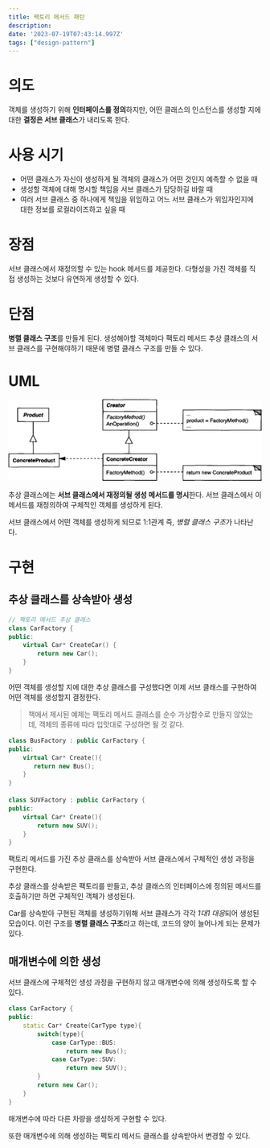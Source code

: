 ```yaml
---
title: 팩토리 메서드 패턴
description:
date: '2023-07-19T07:43:14.997Z'
tags: ["design-pattern"]
---
```


# 의도

객체를 생성하기 위해 **인터페이스를 정의**하지만, 어떤 클래스의 인스턴스를 생성할 지에 대한 **결정은 서브 클래스**가 내리도록 한다.

# 사용 시기

- 어떤 클래스가 자신이 생성하게 될 객체의 클래스가 어떤 것인지 예측할 수 없을 때
- 생성할 객체에 대해 명시할 책임을 서브 클래스가 담당하길 바랄 때
- 여러 서브 클래스 중 하나에게 책임을 위임하고 어느 서브 클래스가 위임자인지에 대한 정보를 로컬라이즈하고 싶을 때

# 장점

서브 클래스에서 재정의할 수 있는 hook 메서드를 제공한다. 다형성을 가진 객체를 직접 생성하는 것보다 유연하게 생성할 수 있다.

# 단점

**병렬 클래스 구조**를 만들게 된다. 생성해야할 객체마다 팩토리 메서드 추상 클래스의 서브 클래스를 구현해야하기 때문에 병렬 클래스 구조를 만들 수 있다.

# UML

![Alt text](image.png)

추상 클래스에는 **서브 클래스에서 재정의될 생성 메서드를 명시**한다. 서브 클래스에서 이 메서드를 재정의하여 구체적인 객체를 생성하게 된다. 

서브 클래스에서 어떤 객체를 생성하게 되므로 1:1관계 즉, *병렬 클래스 구조*가 나타난다.

# 구현

## 추상 클래스를 상속받아 생성

```cpp
// 팩토리 메서드 추상 클래스
class CarFactory {
public:
    virtual Car* CreateCar() {
        return new Car();
    }
}
```

어떤 객체를 생성할 지에 대한 추상 클래스를 구성했다면 이제 서브 클래스를 구현하여 어떤 객체를 생성할지 결정한다.

> 책에서 제시된 예제는 팩토리 메서드 클래스를 순수 가상함수로 만들지 않았는데, 객체의 종류에 따라 입맛대로 구성하면 될 것 같다.

```cpp
class BusFactory : public CarFactory {
public:
    virtual Car* Create(){
       return new Bus();
    }
}

class SUVFactory : public CarFactory {
public:
    virtual Car* Create(){
        return new SUV();
    }
}
```

팩토리 메서드를 가진 추상 클래스를 상속받아 서브 클래스에서 구체적인 생성 과정을 구현한다.

추상 클래스를 상속받은 팩토리를 만들고, 추상 클래스의 인터페이스에 정의된 메서드를 호출하기만 하면 구체적인 객체가 생성된다.

Car를 상속받아 구현된 객체를 생성하기위해 서브 클래스가 각각 *1대1 대응*되어 생성된 모습이다. 이런 구조를 **병렬 클래스 구조**라고 하는데, 코드의 양이 늘어나게 되는 문제가 있다.

## 매개변수에 의한 생성

서브 클래스에 구체적인 생성 과정을 구현하지 않고 매개변수에 의해 생성하도록 할 수 있다.

```cpp
class CarFactory {
public:
    static Car* Create(CarType type){
        switch(type){
            case CarType::BUS:
                return new Bus();
            case CarType::SUV:
                return new SUV();
        }
        return new Car();
    }
}
```

매개변수에 따라 다른 차량을 생성하게 구현할 수 있다. 

또한 매개변수에 의해 생성하는 팩토리 메서드 클래스를 상속받아서 변경할 수 있다.